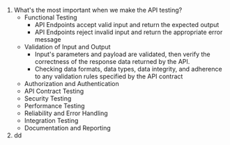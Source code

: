 1. What's the most important when we make the API testing?
   - Functional Testing
     - API Endpoints accept valid input and return the expected output
     - API Endpoints reject invalid input and return the appropriate error message
   - Validation of Input and Output
     - Input's parameters and payload are validated, then verify the correctness of the response data returned by the API.
     - Checking data formats, data types, data integrity, and adherence to any validation rules specified by the API contract
   - Authorization and Authentication
   - API Contract Testing
   - Security Testing
   - Performance Testing
   - Reliability and Error Handling
   - Integration Testing
   - Documentation and Reporting
2. dd